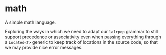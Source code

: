 # math

A simple math language.

Exploring the ways in which we need to adapt our `lalrpop` grammar to still support precedence or associativity even when passing everything through a `Located<T>` generic to keep track of locations in the source code, so that we may provide nice error messages.
